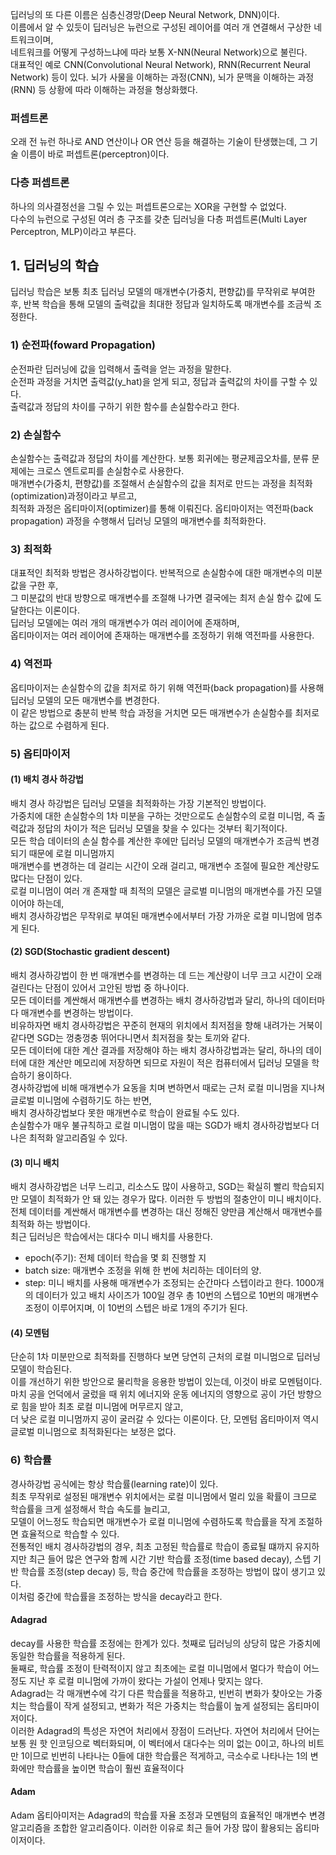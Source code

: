 딥러닝의 또 다른 이름은 심층신경망(Deep Neural Network, DNN)이다.  
이름에서 알 수 있듯이 딥러닝은 뉴런으로 구성된 레이어를 여러 개 연결해서 구상한 네트워크이며,  
네트워크를 어떻게 구성하느냐에 따라 보통 X-NN(Neural Network)으로 불린다.  
대표적인 예로 CNN(Convolutional Neural Network), RNN(Recurrent Neural Network) 등이 있다.
뇌가 사물을 이해하는 과정(CNN), 뇌가 문맥을 이해하는 과정(RNN) 등 상황에 따라 이해하는 과정을 형상화했다.

### 퍼셉트론
오래 전 뉴런 하나로 AND 연산이나 OR 연산 등을 해결하는 기술이 탄생했는데, 그 기술 이름이 바로 퍼셉트론(perceptron)이다.

### 다층 퍼셉트론
하나의 의사결정선을 그릴 수 있는 퍼셉트론으로는 XOR을 구현할 수 없었다.  
다수의 뉴런으로 구성된 여러 층 구조를 갖춘 딥러닝을 다층 퍼셉트론(Multi Layer Perceptron, MLP)이라고 부른다.  

## 1. 딥러닝의 학습
딥러닝 학습은 보통 최초 딥러닝 모델의 매개변수(가중치, 편향값)를 무작위로 부여한 후, 반복 학습을 통해 모델의 출력값을 최대한 정답과 일치하도록 매개변수를 조금씩 조정한다.

### 1) 순전파(foward Propagation)
순전파란 딥러닝에 값을 입력해서 출력을 얻는 과정을 말한다.  
순전파 과정을 거치면 출력값(y_hat)을 얻게 되고, 정답과 출력값의 차이를 구할 수 있다.  
출력값과 정답의 차이를 구하기 위한 함수를 손실함수라고 한다.

### 2) 손실함수
손실함수는 출력값과 정답의 차이를 계산한다. 보통 회귀에는 평균제곱오차를, 분류 문제에는 크로스 엔트로피를 손실함수로 사용한다.  
매개변수(가중치, 편향값)를 조절해서 손실함수의 값을 최저로 만드는 과정을 최적화(optimization)과정이라고 부르고,  
최적화 과정은 옵티마이저(optimizer)를 통해 이뤄진다. 옵티마이저는 역전파(back propagation) 과정을 수행해서 딥러닝 모델의 매개변수를 최적화한다.

### 3) 최적화
대표적인 최적화 방법은 경사하강법이다. 반복적으로 손실함수에 대한 매개변수의 미분값을 구한 후,  
그 미분값의 반대 방향으로 매개변수를 조절해 나가면 결국에는 최저 손실 함수 값에 도달한다는 이론이다.  
딥러닝 모델에는 여러 개의 매개변수가 여러 레이어에 존재하며,  
옵티마이저는 여러 레이어에 존재하는 매개변수를 조정하기 위해 역전파를 사용한다.

### 4) 역전파
옵티마이저는 손실함수의 값을 최저로 하기 위해 역전파(back propagation)를 사용해 딥러닝 모델의 모든 매개변수를 변경한다.  
이 같은 방법으로 충분히 반복 학습 과정을 거치면 모든 매개변수가 손실함수를 최저로 하는 값으로 수렴하게 된다.

### 5) 옵티마이저
#### (1) 배치 경사 하강법
배치 경사 하강법은 딥러닝 모델을 최적화하는 가장 기본적인 방법이다.  
가중치에 대한 손실함수의 1차 미분을 구하는 것만으로도 손실함수의 로컬 미니멈, 즉 출력값과 정답의 차이가 적은 딥러닝 모델을 찾을 수 있다는 것부터 획기적이다.  
모든 학습 데이터의 손실 함수를 계산한 후에만 딥러닝 모델의 매개변수가 조금씩 변경되기 때문에 로컬 미니멈까지  
매개변수를 변경하는 데 걸리는 시간이 오래 걸리고, 매개변수 조절에 필요한 계산량도 많다는 단점이 있다.  
로컬 미니멈이 여러 개 존재할 때 최적의 모델은 글로벌 미니멈의 매개변수를 가진 모델이어야 하는데,  
배치 경사하강법은 무작위로 부여된 매개변수에서부터 가장 가까운 로컬 미니멈에 멈추게 된다.  

#### (2) SGD(Stochastic gradient descent)
배치 경사하강법이 한 번 매개변수를 변경하는 데 드는 계산량이 너무 크고 시간이 오래 걸린다는 단점이 있어서 고안된 방법 중 하나이다.  
모든 데이터를 계싼해서 매개변수를 변경하는 배치 경사하강법과 달리, 하나의 데이터마다 매개변수를 변경하는 방법이다.  
비유하자면 배치 경사하강법은 꾸준히 현재의 위치에서 최저점을 향해 내려가는 거북이 같다면 SGD는 껑충껑충 뛰어다니면서 최저점을 찾는 토끼와 같다.   
모든 데이터에 대한 계산 결과를 저장해야 하는 배치 경사하강법과는 달리, 하나의 데이터에 대한 계산만 메모리에 저장하면 되므로 자원이 적은 컴퓨터에서 딥러닝 모델을 학습하기 용이하다.  
경사하강법에 비해 매개변수가 요동을 치며 변하면서 때로는 근처 로컬 미니멈을 지나쳐 글로벌 미니멈에 수렴하기도 하는 반면,  
배치 경사하강법보다 못한 매개변수로 학습이 완료될 수도 있다.  
손실함수가 매우 불규칙하고 로컬 미니멈이 많을 때는 SGD가 배치 경사하강법보다 더 나은 최적화 알고리즘일 수 있다.

#### (3) 미니 배치
배치 경사하강법은 너무 느리고, 리소스도 많이 사용하고, SGD는 확실히 빨리 학습되지만 모델이 최적화가 안 돼 있는 경우가 많다. 이러한 두 방법의 절충안이 미니 배치이다.  
전체 데이터를 계싼해서 매개변수를 변경하는 대신 정해진 양만큼 계산해서 매개변수를 최적화 하는 방법이다.  
최근 딥러닝은 학습에서는 대다수 미니 배치를 사용한다. 

- epoch(주기): 전체 데이터 학습을 몇 회 진행할 지
- batch size: 매개변수 조정을 위해 한 번에 처리하는 데이터의 양.
- step: 미니 배치를 사용해 매개변수가 조정되는 순간마다 스텝이라고 한다. 1000개의 데이터가 있고 배치 사이즈가 100일 경우 총 10번의 스텝으로 10번의 매개변수 조정이 이루어지며, 이 10번의 스텝은 바로 1개의 주기가 된다.

#### (4) 모멘텀
단순히 1차 미분만으로 최적화를 진행하다 보면 당연히 근처의 로컬 미니멈으로 딥러닝 모델이 학습된다.  
이를 개선하기 위한 방안으로 물리학을 응용한 방법이 있는데, 이것이 바로 모멘텀이다.  
마치 공을 언덕에서 굴렀을 때 위치 에너지와 운동 에너지의 영향으로 공이 가던 방향으로 힘을 받아 최초 로컬 미니멈에 머무르지 않고,  
더 낮은 로컬 미니멈까지 공이 굴러갈 수 있다는 이론이다. 단, 모멘텀 옵티마이저 역시 글로벌 미니멈으로 최적화된다는 보정은 없다.

### 6) 학습률
경사하강법 공식에는 항상 학습률(learning rate)이 있다.  
최초 무작위로 설정된 매개변수 위치에서는 로컬 미니멈에서 멀리 있을 확률이 크므로 학습률을 크게 설정해서 학습 속도를 늘리고,  
모델이 어느정도 학습되면 매개변수가 로컬 미니멈에 수렴하도록 학습률을 작게 조절하면 효율적으로 학습할 수 있다.  
전통적인 배치 경사하강법의 경우, 최초 고정된 학습률로 학습이 종료될 떄까지 유지하지만 최근 들어 많은 연구와 함께 시간 기반 학습률 조정(time based decay), 스텝 기반 학습률 조정(step decay) 등, 학습 중간에 학습률을 조정하는 방법이 많이 생기고 있다.   
이처럼 중간에 학습률을 조정하는 방식을 decay라고 한다.

#### Adagrad
decay를 사용한 학습률 조정에는 한계가 있다. 첫째로 딥러닝의 상당히 많은 가중치에 동일한 학습률을 적용하게 된다.  
둘째로, 학습률 조정이 탄력적이지 않고 최초에는 로컬 미니멈에서 멀다가 학습이 어느정도 지난 후 로컬 미니멈에 가까이 왔다는 가설이 언제나 맞지는 않다.  
Adagrad는 각 매개변수에 각기 다른 학습률을 적용하고, 빈번히 변화가 찾아오는 가중치는 학습률이 작게 설정되고, 변화가 적은 가중치는 학습률이 높게 설정되는 옵티마이저이다.  
이러한 Adagrad의 특성은 자연어 처리에서 장점이 드러난다. 자연어 처리에서 단어는 보통 원 핫 인코딩으로 벡터화되며, 이 벡터에서 대다수는 의미 없는 0이고, 하나의 비트만 1이므로 빈번히 나타나는 0들에 대한 학습률은 적게하고, 극소수로 나타나는 1의 변화에만 학습률을 높이면 학습이 훨씬 효율적이다

#### Adam
Adam 옵티아미저는 Adagrad의 학습률 자율 조정과 모멘텀의 효율적인 매개변수 변경 알고리즘을 조합한 알고리즘이다. 이러한 이유로 최근 들어 가장 많이 활용되는 옵티마이저이다.

